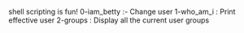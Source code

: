 shell scripting is fun!
0-iam_betty :- Change user
1-who_am_i : Print effective user
2-groups : Display all the current user groups
